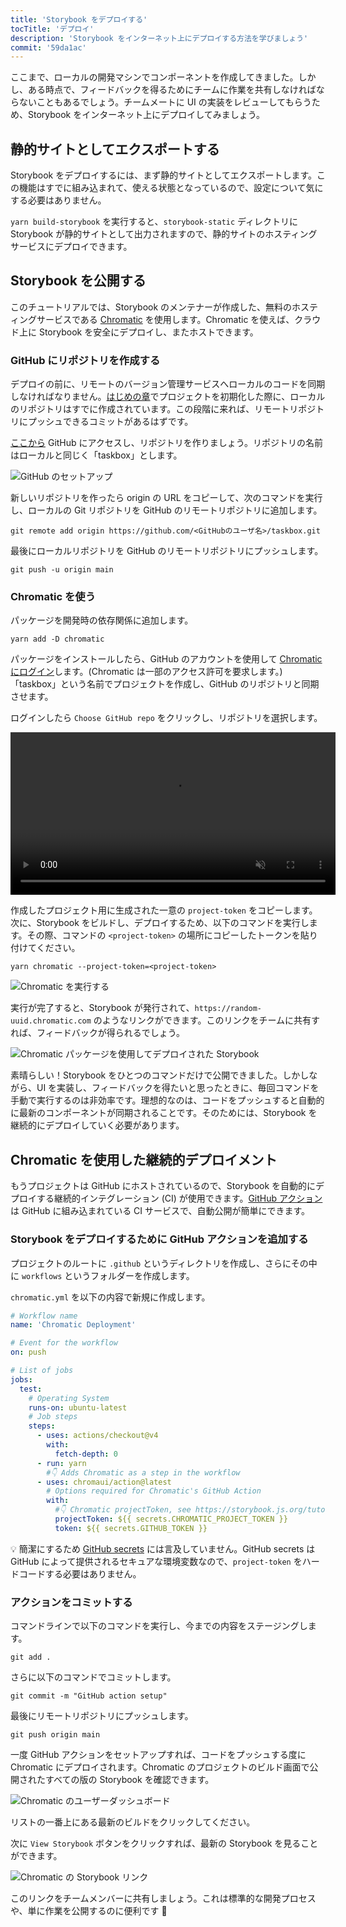 ```yaml
---
title: 'Storybook をデプロイする'
tocTitle: 'デプロイ'
description: 'Storybook をインターネット上にデプロイする方法を学びましょう'
commit: '59da1ac'
---
```


ここまで、ローカルの開発マシンでコンポーネントを作成してきました。しかし、ある時点で、フィードバックを得るためにチームに作業を共有しなければならないこともあるでしょう。チームメートに UI の実装をレビューしてもらうため、Storybook をインターネット上にデプロイしてみましょう。

## 静的サイトとしてエクスポートする

Storybook をデプロイするには、まず静的サイトとしてエクスポートします。この機能はすでに組み込まれて、使える状態となっているので、設定について気にする必要はありません。

`yarn build-storybook` を実行すると、`storybook-static` ディレクトリに Storybook が静的サイトとして出力されますので、静的サイトのホスティングサービスにデプロイできます。

## Storybook を公開する

このチュートリアルでは、Storybook のメンテナーが作成した、無料のホスティングサービスである <a href="https://www.chromatic.com/?utm_source=storybook_website&utm_medium=link&utm_campaign=storybook">Chromatic</a> を使用します。Chromatic を使えば、クラウド上に Storybook を安全にデプロイし、またホストできます。

### GitHub にリポジトリを作成する

デプロイの前に、リモートのバージョン管理サービスへローカルのコードを同期しなければなりません。[はじめの章](/intro-to-storybook/react/ja/get-started/)でプロジェクトを初期化した際に、ローカルのリポジトリはすでに作成されています。この段階に来れば、リモートリポジトリにプッシュできるコミットがあるはずです。

[ここから](https://github.com/new) GitHub にアクセスし、リポジトリを作りましょう。リポジトリの名前はローカルと同じく「taskbox」とします。

![GitHub のセットアップ](/intro-to-storybook/github-create-taskbox.png)

新しいリポジトリを作ったら origin の URL をコピーして、次のコマンドを実行し、ローカルの Git リポジトリを GitHub のリモートリポジトリに追加します。

```shell
git remote add origin https://github.com/<GitHubのユーザ名>/taskbox.git
```

最後にローカルリポジトリを GitHub のリモートリポジトリにプッシュします。

```shell
git push -u origin main
```

### Chromatic を使う

パッケージを開発時の依存関係に追加します。

```shell
yarn add -D chromatic
```

パッケージをインストールしたら、GitHub のアカウントを使用して [Chromatic にログイン](https://www.chromatic.com/start/?utm_source=storybook_website&utm_medium=link&utm_campaign=storybook)します。(Chromatic は一部のアクセス許可を要求します。)「taskbox」という名前でプロジェクトを作成し、GitHub のリポジトリと同期させます。

ログインしたら `Choose GitHub repo` をクリックし、リポジトリを選択します。

<video autoPlay muted playsInline loop style="width:520px; margin: 0 auto;">
  <source
    src="/intro-to-storybook/chromatic-setup-learnstorybook.mp4"
    type="video/mp4"
  />
</video>

作成したプロジェクト用に生成された一意の `project-token` をコピーします。次に、Storybook をビルドし、デプロイするため、以下のコマンドを実行します。その際、コマンドの `<project-token>` の場所にコピーしたトークンを貼り付けてください。

```shell
yarn chromatic --project-token=<project-token>
```

![Chromatic を実行する](/intro-to-storybook/chromatic-manual-storybook-console-log.png)

実行が完了すると、Storybook が発行されて、`https://random-uuid.chromatic.com` のようなリンクができます。このリンクをチームに共有すれば、フィードバックが得られるでしょう。

![Chromatic パッケージを使用してデプロイされた Storybook](/intro-to-storybook/chromatic-manual-storybook-deploy.png)

素晴らしい！Storybook をひとつのコマンドだけで公開できました。しかしながら、UI を実装し、フィードバックを得たいと思ったときに、毎回コマンドを手動で実行するのは非効率です。理想的なのは、コードをプッシュすると自動的に最新のコンポーネントが同期されることです。そのためには、Storybook を継続的にデプロイしていく必要があります。

## Chromatic を使用した継続的デプロイメント

もうプロジェクトは GitHub にホストされているので、Storybook を自動的にデプロイする継続的インテグレーション (CI) が使用できます。[GitHub アクション](https://github.com/features/actions)は GitHub に組み込まれている CI サービスで、自動公開が簡単にできます。

### Storybook をデプロイするために GitHub アクションを追加する

プロジェクトのルートに `.github` というディレクトリを作成し、さらにその中に `workflows` というフォルダーを作成します。

`chromatic.yml` を以下の内容で新規に作成します。

```yaml:title=.github/workflows/chromatic.yml
# Workflow name
name: 'Chromatic Deployment'

# Event for the workflow
on: push

# List of jobs
jobs:
  test:
    # Operating System
    runs-on: ubuntu-latest
    # Job steps
    steps:
      - uses: actions/checkout@v4
        with:
          fetch-depth: 0
      - run: yarn
        #👇 Adds Chromatic as a step in the workflow
      - uses: chromaui/action@latest
        # Options required for Chromatic's GitHub Action
        with:
          #👇 Chromatic projectToken, see https://storybook.js.org/tutorials/intro-to-storybook/react/en/deploy/ to obtain it
          projectToken: ${{ secrets.CHROMATIC_PROJECT_TOKEN }}
          token: ${{ secrets.GITHUB_TOKEN }}
```

<div class="aside"><p>💡 簡潔にするため <a href="https://help.github.com/ja/actions/configuring-and-managing-workflows/creating-and-storing-encrypted-secrets">GitHub secrets</a> には言及していません。GitHub secrets は GitHub によって提供されるセキュアな環境変数なので、<code>project-token</code> をハードコードする必要はありません。</p></div>

### アクションをコミットする

コマンドラインで以下のコマンドを実行し、今までの内容をステージングします。

```shell
git add .
```

さらに以下のコマンドでコミットします。

```shell
git commit -m "GitHub action setup"
```

最後にリモートリポジトリにプッシュします。

```shell
git push origin main
```

一度 GitHub アクションをセットアップすれば、コードをプッシュする度に Chromatic にデプロイされます。Chromatic のプロジェクトのビルド画面で公開されたすべての版の Storybook を確認できます。

![Chromatic のユーザーダッシュボード](/intro-to-storybook/chromatic-user-dashboard.png)

リストの一番上にある最新のビルドをクリックしてください。

次に `View Storybook` ボタンをクリックすれば、最新の Storybook を見ることができます。

![Chromatic の Storybook リンク](/intro-to-storybook/chromatic-build-storybook-link.png)

このリンクをチームメンバーに共有しましょう。これは標準的な開発プロセスや、単に作業を公開するのに便利です 💅
